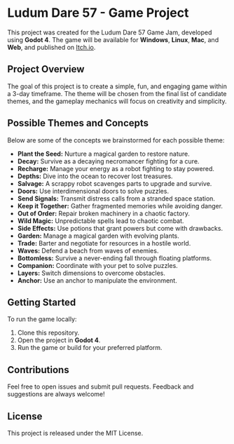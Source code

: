 # Ludum Dare 57 - Game Project

This project was created for the Ludum Dare 57 Game Jam, developed using **Godot 4**. The game will be available for **Windows**, **Linux**, **Mac**, and **Web**, and published on [Itch.io](https://imtec.itch.io/ludum-dare-57).

## Project Overview
The goal of this project is to create a simple, fun, and engaging game within a 3-day timeframe. The theme will be chosen from the final list of candidate themes, and the gameplay mechanics will focus on creativity and simplicity.

## Possible Themes and Concepts
Below are some of the concepts we brainstormed for each possible theme:

- **Plant the Seed:** Nurture a magical garden to restore nature.
- **Decay:** Survive as a decaying necromancer fighting for a cure.
- **Recharge:** Manage your energy as a robot fighting to stay powered.
- **Depths:** Dive into the ocean to recover lost treasures.
- **Salvage:** A scrappy robot scavenges parts to upgrade and survive.
- **Doors:** Use interdimensional doors to solve puzzles.
- **Send Signals:** Transmit distress calls from a stranded space station.
- **Keep it Together:** Gather fragmented memories while avoiding danger.
- **Out of Order:** Repair broken machinery in a chaotic factory.
- **Wild Magic:** Unpredictable spells lead to chaotic combat.
- **Side Effects:** Use potions that grant powers but come with drawbacks.
- **Garden:** Manage a magical garden with evolving plants.
- **Trade:** Barter and negotiate for resources in a hostile world.
- **Waves:** Defend a beach from waves of enemies.
- **Bottomless:** Survive a never-ending fall through floating platforms.
- **Companion:** Coordinate with your pet to solve puzzles.
- **Layers:** Switch dimensions to overcome obstacles.
- **Anchor:** Use an anchor to manipulate the environment.

## Getting Started
To run the game locally:
1. Clone this repository.
2. Open the project in **Godot 4**.
3. Run the game or build for your preferred platform.

## Contributions
Feel free to open issues and submit pull requests. Feedback and suggestions are always welcome!

## License
This project is released under the MIT License.

